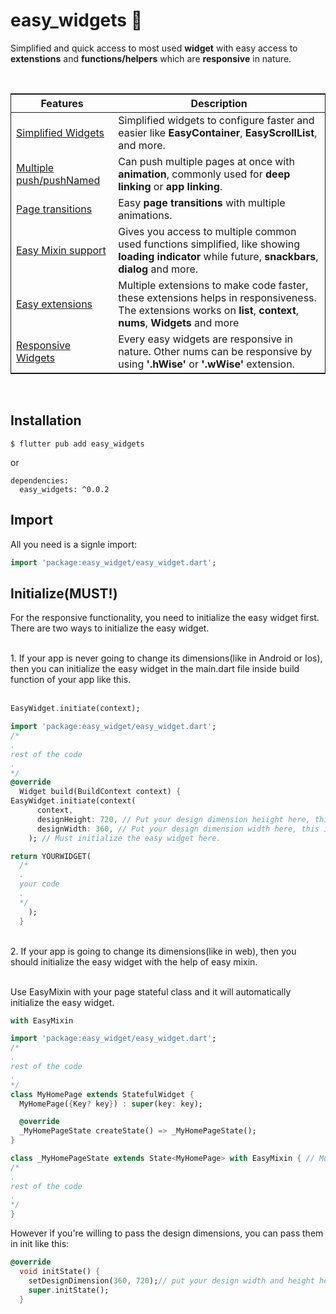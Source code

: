 # easy_widgets 🤖

Simplified and quick access to most used **widget** with easy access to **extenstions** and **functions/helpers** which are **responsive** in nature.

<br>
<table style="max-width: 550px; border:1px solid">
    <thead>
        <tr>
            <th>Features</th>
            <th>Description</th>
        </tr>
    </thead>
    <tbody>
        <tr>
          <td><a href="#" >Simplified Widgets</a></td>
          <td>Simplified widgets to configure faster and easier like <b>EasyContainer</b>, <b>EasyScrollList</b>, and more.</td>
        </tr>
        <tr>
          <td><a href="#" >Multiple push/pushNamed</a></td>
          <td>Can push multiple pages at once with <b>animation</b>, commonly used for <b>deep linking</b> or <b>app linking</b>.</td>
        </tr>
        <tr>
          <td><a href="#" >Page transitions</a></td>
          <td>Easy <b>page transitions</b> with multiple animations.</td>
        </tr>
        <tr>
          <td><a href="#" >Easy Mixin support</a></td>
          <td>Gives you access to multiple common used functions simplified, like showing <b>loading indicator</b> while future, <b>snackbars</b>, <b>dialog</b> and more.</td>
        </tr>
        <tr>
          <td><a href="#" >Easy extensions</a></td>
          <td>Multiple extensions to make code faster, these extensions helps in responsiveness. The extensions works on <b>list</b>, <b>context</b>, <b>nums</b>, <b>Widgets</b> and more</td>
        </tr>
        <tr>
          <td><a href="#" >Responsive Widgets</a></td>
          <td>Every easy widgets are responsive in nature. Other nums can be responsive by using <b>'.hWise'</b> or <b>'.wWise'</b> extension.</td>
        </tr>
    </tbody>
</table>
<br>

## Installation
```
$ flutter pub add easy_widgets
```
or
```
dependencies:
  easy_widgets: ^0.0.2
```
## Import
All you need is a signle import:
```dart
import 'package:easy_widget/easy_widget.dart';
```

## Initialize(MUST!)
For the responsive functionality, you need to initialize the easy widget first.
<br>
There are two ways to initialize the easy widget.

<br>
1. If your app is never going to change its dimensions(like in Android or Ios), then you can initialize the easy widget in the main.dart file inside build function of your app like this.
<br>
<br>

```dart
EasyWidget.initiate(context);
```
```dart
import 'package:easy_widget/easy_widget.dart';
/*
.
rest of the code
.
*/
@override
  Widget build(BuildContext context) {
EasyWidget.initiate(context(
      context,
      designHeight: 720, // Put your design dimension heiight here, this is optional
      designWidth: 360, // Put your design dimension width here, this is optional
    ); // Must initialize the easy widget here.

return YOURWIDGET(
  /*
  .
  your code
  .
  */
    );
  }
```
<br>
2. If your app is going to change its dimensions(like in web), then you should initialize the easy widget with the help of easy mixin.

<br>
<br>

Use EasyMixin with your page stateful class and it will automatically initialize the easy widget.
```dart
with EasyMixin
```
```dart
import 'package:easy_widget/easy_widget.dart';
/*
.
rest of the code
.
*/
class MyHomePage extends StatefulWidget {
  MyHomePage({Key? key}) : super(key: key);

  @override
  _MyHomePageState createState() => _MyHomePageState();
}

class _MyHomePageState extends State<MyHomePage> with EasyMixin { // Must extend the State class with EasyMixin
/*
.
rest of the code
.
*/
}
```

However if you're willing to pass the design dimensions, you can pass them in init like this:
```dart
@override
  void initState() {
    setDesignDimension(360, 720);// put your design width and height here
    super.initState();
  }
```
